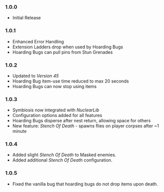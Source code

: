 ### 1.0.0
- Initial Release

### 1.0.1
- Enhanced Error Handling
- Extension Ladders drop when used by Hoarding Bugs
- Hoarding Bugs can pull pins from Stun Grenades

### 1.0.2
- Updated to *Version 45*
- Hoarding Bug item-use time reduced to max 20 seconds
- Hoarding Bugs can now stop using items

### 1.0.3
- Symbiosis now integrated with *NuclearLib*
- Configuration options added for all features
- Hoarding Bugs disperse after nest return, allowing space for others
- New feature: *Stench Of Death* - spawns flies on player corpses after ~1 minute

### 1.0.4
- Added slight *Stench Of Death* to Masked enemies.
- Added additional *Stench Of Death* configuration.

### 1.0.5
- Fixed the vanilla bug that hoarding bugs do not drop items upon death.